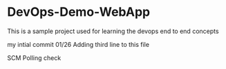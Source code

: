 # DevOps-Demo-WebApp
This is a sample project used for learning the devops end to end concepts

my intial commit 01/26
Adding third line to this file

SCM Polling check
